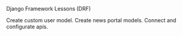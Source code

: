 Django Framework Lessons (DRF)

Create custom user model. 
Create news portal models.
Connect and configurate apis. 